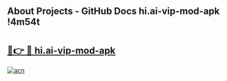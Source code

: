 ## About Projects - GitHub Docs hi.ai-vip-mod-apk !4m54t

# <h2><a href="https://andorid.site?title=hi.ai-vip-mod-apk&ref=19M">🔗👉 🔴 hi.ai-vip-mod-apk</a></h2>

[![acn](https://github.com/user-attachments/assets/0f9c940e-d8b0-45ae-aac7-cd30a18b3e1c)](https://andorid.site?title=hi.ai-vip-mod-apk&ref=19M)
